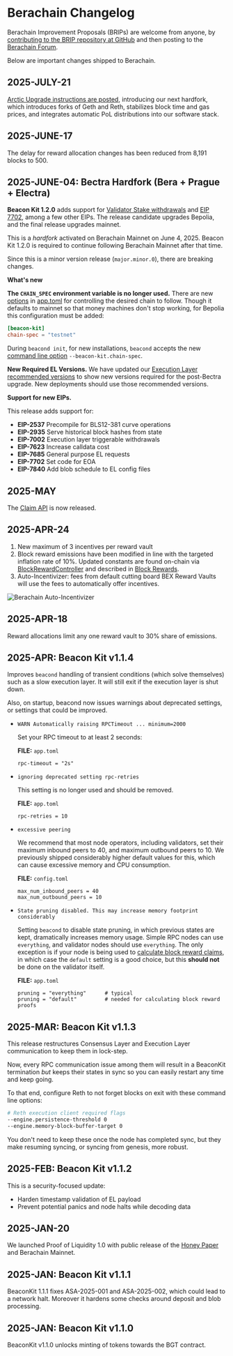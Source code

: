 # Berachain Changelog

Berachain Improvement Proposals (BRIPs) are welcome from anyone, by [contributing to the BRIP repository at GitHub](https://github.com/berachain/BRIPs/tree/main) and then posting to the [Berachain Forum](https://hub.forum.berachain.com/c/brips/9).

Below are important changes shipped to Berachain.

## 2025-JULY-21

[Arctic Upgrade instructions are posted](/nodes/guides/arctic), introducing our next hardfork, which introduces forks of Geth and Reth, stabilizes block time and gas prices, and integrates automatic PoL distributions into our software stack.

## 2025-JUNE-17

The delay for reward allocation changes has been reduced from 8,191 blocks to 500.

## 2025-JUNE-04: Bectra Hardfork (Bera + Prague + Electra)

**Beacon Kit 1.2.0** adds support for [Validator Stake withdrawals](https://docs.berachain.com/nodes/guides/withdraw-stake) and [EIP 7702](/developers/guides/eip7702-basics), among a few other EIPs. The release candidate upgrades Bepolia, and the final release upgrades mainnet.

This is a *hardfork* activated on Berachain Mainnet on June 4, 2025.
Beacon Kit 1.2.0 is required to continue following Berachain Mainnet after that time.

Since this is a minor version release (`major.minor.0`), there are breaking changes.

**What's new**

**The `CHAIN_SPEC` environment variable is no longer used.** There are new [options](/beacon-kit/configuration#beaconkit-configuration) in [app.toml](https://github.com/berachain/beacon-kit/blob/main/testing/networks/80069/app.toml#L117) for controlling the desired chain to follow. Though it defaults to mainnet so that money machines don't stop working, for Bepolia this configuration must be added:

  ```app.toml
  [beacon-kit] 
  chain-spec = "testnet"
  ```

During `beacond init`, for new installations, `beacond` accepts the new [command line option](beacon-kit/cli#flags) `--beacon-kit.chain-spec`.

**New Required EL Versions.** We have updated our [Execution Layer recommended versions](/nodes/evm-execution) to show new versions required for the post-Bectra upgrade. New deployments should use those recommended versions.

**Support for new EIPs.** 

This release adds support for:
* **EIP-2537** Precompile for BLS12-381 curve operations
* **EIP-2935** Serve historical block hashes from state
* **EIP-7002** Execution layer triggerable withdrawals
* **EIP-7623** Increase calldata cost
* **EIP-7685** General purpose EL requests
* **EIP-7702** Set code for EOA 
* **EIP-7840** Add blob schedule to EL config files

## 2025-MAY

The [Claim API](/developers/claim-api) is now released.

## 2025-APR-24

1. New maximum of 3 incentives per reward vault
2. Block reward emissions have been modified in line with the targeted inflation rate of 10%. Updated constants are found on-chain via [BlockRewardController](https://berascan.com/address/0x1AE7dD7AE06F6C58B4524d9c1f816094B1bcCD8e) and described in [Block Rewards](/learn/pol/blockrewards).
3. Auto-Incentivizer: fees from default cutting board BEX Reward Vaults will use the fees to automatically offer incentives.

![Berachain Auto-Incentivizer](/assets/auto-incentivizer.png)

## 2025-APR-18

Reward allocations limit any one reward vault to 30% share of emissions.

## 2025-APR: Beacon Kit v1.1.4

Improves `beacond` handling of transient conditions (which solve themselves) such as a slow execution layer. It will still exit if the execution layer is shut down.

Also, on startup, beacond now issues warnings about deprecated settings, or settings that could be improved.

* ```WARN Automatically raising RPCTimeout ... minimum=2000```

  Set your RPC timeout to at least 2 seconds:

  **FILE:** `app.toml`
  ```
  rpc-timeout = "2s"
  ```

* `ignoring deprecated setting rpc-retries`

  This setting is no longer used and should be removed.

  **FILE:** `app.toml`
  ```
  rpc-retries = 10
  ```

* `excessive peering`

  We recommend that most node operators, including validators, set their maximum inbound peers to 40, and maximum outbound peers to 10.
  We previously shipped considerably higher default values for this, which can cause excessive memory and CPU consumption.

  **FILE:** `config.toml`
  ```
  max_num_inbound_peers = 40
  max_num_outbound_peers = 10
  ```
  
* `State pruning disabled. This may increase memory footprint considerably`

  Setting `beacond` to disable state pruning, in which previous states are kept, dramatically increases memory usage. Simple RPC nodes can use `everything`, and validator nodes should use `everything`. The only exception is if your node is being used to [calculate block reward claims](https://docs.berachain.com/nodes/guides/distribute-block-rewards), in which case the `default` setting is a good choice, but this **should not** be done on the validator itself.
  
  **FILE:** `app.toml`
  ```
  pruning = "everything"      # typical
  pruning = "default"         # needed for calculating block reward proofs
  ```

## 2025-MAR: Beacon Kit v1.1.3

This release restructures Consensus Layer and Execution Layer communication to keep them in lock-step.

Now, every RPC communication issue among them will result in a BeaconKit termination *but* keeps their states in sync so you can easily restart any time and keep going.

To that end, configure Reth to not forget blocks on exit with these command line options:

```bash
# Reth execution client required flags
--engine.persistence-threshold 0
--engine.memory-block-buffer-target 0
```

You don't need to keep these once the node has completed sync, but they make resuming syncing, or syncing from genesis, more robust.

## 2025-FEB: Beacon Kit v1.1.2

This is a security-focused update:
* Harden timestamp validation of EL payload
* Prevent potential panics and node halts while decoding data

## 2025-JAN-20

We launched Proof of Liquidity 1.0 with public release of the [Honey Paper](https://honeypaper.berachain.com/) and Berachain Mainnet.

## 2025-JAN: Beacon Kit v1.1.1

BeaconKit 1.1.1 fixes ASA-2025-001 and ASA-2025-002, which could lead to a network halt. Moreover it hardens some checks around deposit and blob processing.

## 2025-JAN: Beacon Kit v1.1.0

BeaconKit v1.1.0 unlocks minting of tokens towards the BGT contract.